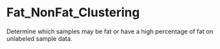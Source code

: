 # Fat_NonFat_Clustering
Determine which samples may be fat or have a high percentage of fat on unlabeled sample data. 
